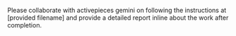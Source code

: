Please collaborate with activepieces gemini on following the instructions at [provided filename] and provide a detailed report inline about the work after completion.